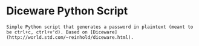 # Diceware Python Script
	Simple Python script that generates a password in plaintext (meant to be ctrl+c, ctrl+v'd). Based on [Diceware](http://world.std.com/~reinhold/diceware.html).
